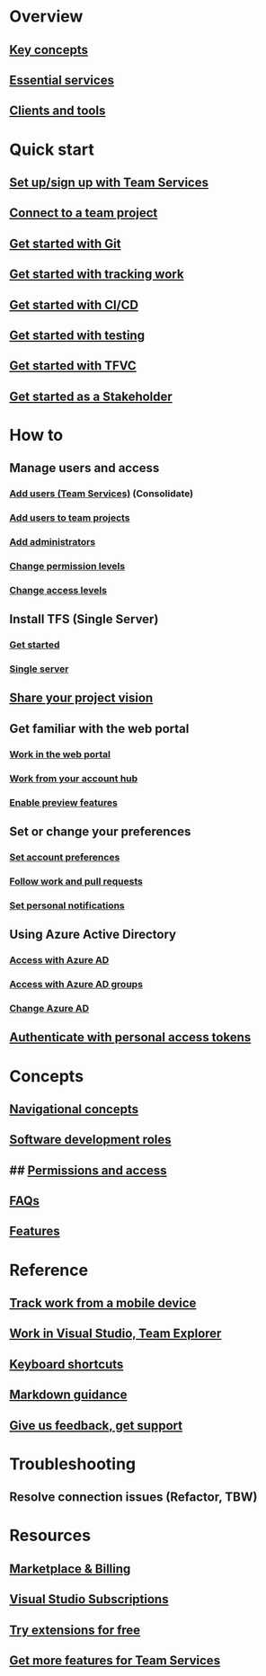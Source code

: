 # Overview
## [Key concepts](../concepts.md)
## [Essential services](../services.md)
## [Clients and tools](../tools.md)

# Quick start
## [Set up/sign up with Team Services](../setup-admin/team-services/sign-up-for-visual-studio-team-services.md)
## [Connect to a team project](../connect/connect-team-projects.md)  
## [Get started with Git](../git/gitquickstart.md)
## [Get started with tracking work](../work/agile-project-management.md)
## [Get started with CI/CD](../build/get-started/ci-cd-part-1.md)
## [Get started with testing](../test/index.md)  
## [Get started with TFVC](../tfvc/overview.md)
## [Get started as a Stakeholder](../work/connect/work-as-a-stakeholder.md)


# How to
## Manage users and access 
### [Add users (Team Services)](../setup-admin/team-services/add-account-users-assign-access-levels-team-services.md) (Consolidate) 
### [Add users to team projects](../setup-admin/add-users.md)
### [Add administrators](../setup-admin/add-administrator-tfs.md)
### [Change permission levels](../setup-admin/tfs/admin/change-permission-levels.md)
### [Change access levels](../work/connect/change-access-levels.md)
## Install TFS (Single Server)
### [Get started](../setup-admin/tfs/install/get-started.md)
### [Single server](../setup-admin/tfs/install/single-server.md)

## [Share your project vision](../collaborate/project-vision-status.md)

## Get familiar with the web portal 
### [Work in the web portal](../connect/work-web-portal.md)
### [Work from your account hub](../connect/account-home-pages.md)
### [Enable preview features](../collaborate/preview-features.md)

## Set or change your preferences
### [Set account preferences](../setup-admin/account-preferences.md)
### [Follow work and pull requests](follow-work-items.md)
### [Set personal notifications](manage-personal-notifications.md)


## Using Azure Active Directory 
### [Access with Azure AD](../setup-admin/team-services/manage-organization-access-for-your-account-vs.md)
### [Access with Azure AD groups](../setup-admin/team-services/manage-azure-active-directory-groups-visual-studio-team-services.md)
### [Change Azure AD](../setup-admin/team-services/change-azure-active-directory-team-services-account.md)
 
## [Authenticate with personal access tokens](../setup-admin/team-services/use-personal-access-tokens-to-authenticate.md)


# Concepts
## [Navigational concepts](../connect/work-web-portal.md)
## [Software development roles](../roles.md)  
## ## [Permissions and access](../setup-admin/permissions-access.md)
## [FAQs](../faqs.md)
## [Features](../alm-devops-features.md)


# Reference
## [Track work from a mobile device](../collaborate/mobile-work.md)
## [Work in Visual Studio, Team Explorer](../connect/work-team-explorer.md)
## [Keyboard shortcuts](../reference/keyboard-shortcuts.md)
## [Markdown guidance](../reference/markdown-guidance.md)
## [Give us feedback, get support](../provide-feedback.md)

# Troubleshooting
## Resolve connection issues (Refactor, TBW)

# Resources 
## [Marketplace & Billing](../marketplace/overview.md)
## [Visual Studio Subscriptions](../marketplace/vs-subscriptions/buy-vs-subscriptions.md)
## [Try extensions for free](../setup-admin/team-services/try-additional-features-vs.md)
## [Get more features for Team Services](../marketplace/get-vsts-extensions.md)
